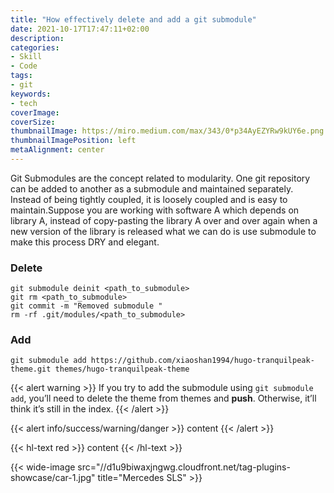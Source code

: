 ```yaml
---
title: "How effectively delete and add a git submodule"
date: 2021-10-17T17:47:11+02:00
description:
categories:
- Skill
- Code
tags:
- git
keywords:
- tech
coverImage:
coverSize:
thumbnailImage: https://miro.medium.com/max/343/0*p34AyEZYRw9kUY6e.png
thumbnailImagePosition: left
metaAlignment: center
---
```


Git Submodules are the concept related to modularity. One git repository can be added to another as a submodule and maintained separately. Instead of being tightly coupled, it is loosely coupled and is easy to maintain.<!--more-->Suppose you are working with software A which depends on library A, instead of copy-pasting the library A over and over again when a new version of the library is released what we can do is use submodule to make this process DRY and elegant.
### Delete
```
git submodule deinit <path_to_submodule>
git rm <path_to_submodule>
git commit -m "Removed submodule "
rm -rf .git/modules/<path_to_submodule>
```
### Add
```
git submodule add https://github.com/xiaoshan1994/hugo-tranquilpeak-theme.git themes/hugo-tranquilpeak-theme
```
{{< alert warning >}} If you try to add the submodule using `git submodule add`, you’ll need to delete the theme from themes and **push**. Otherwise, it’ll think it’s still in the index. {{< /alert >}}



{{< alert info/success/warning/danger >}} content {{< /alert >}}

{{< hl-text red >}} content {{< /hl-text >}}

{{< wide-image src="//d1u9biwaxjngwg.cloudfront.net/tag-plugins-showcase/car-1.jpg" title="Mercedes SLS" >}}
